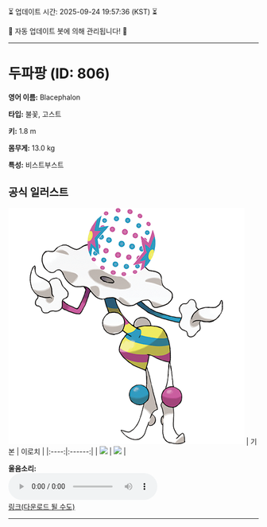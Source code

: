 
⏳ 업데이트 시간: 2025-09-24 19:57:36 (KST) ⏳

🤖 자동 업데이트 봇에 의해 관리됩니다! 🤖

---

# 두파팡 (ID: 806)
**영어 이름:** Blacephalon

**타입:** 불꽃, 고스트

**키:** 1.8 m

**몸무게:** 13.0 kg

**특성:** 비스트부스트

## 공식 일러스트
![](https://raw.githubusercontent.com/PokeAPI/sprites/master/sprites/pokemon/other/official-artwork/806.png)
| 기본 | 이로치 |
|:----:|:------:|
| <img src="http://play.pokemonshowdown.com/sprites/ani/blacephalon.gif" width="200"> | <img src="http://play.pokemonshowdown.com/sprites/ani-shiny/blacephalon.gif" width="200"> |

**울음소리:**<br><audio controls src="https://raw.githubusercontent.com/PokeAPI/cries/main/cries/pokemon/latest/806.ogg"></audio><br> [링크(다운로드 될 수도)](https://raw.githubusercontent.com/PokeAPI/cries/main/cries/pokemon/latest/806.ogg)


---

